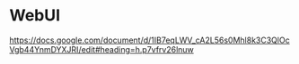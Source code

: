# WebUI
https://docs.google.com/document/d/1IB7eqLWV_cA2L56s0Mhl8k3C3QlOcVgb44YnmDYXJRI/edit#heading=h.p7vfrv26lnuw
